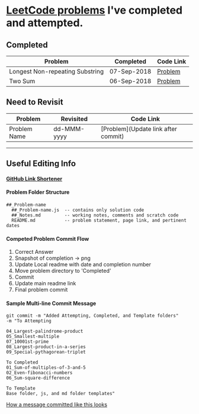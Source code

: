 # [LeetCode problems](https://leetcode.com) I've completed and attempted.

## Completed

| Problem                         | Completed   | Code Link                       |
| ------------------------------- | ----------- | ------------------------------- |
| Longest Non-repeating Substring | 07-Sep-2018 | [Problem](https://git.io/fAz0T) |
| Two Sum                         | 06-Sep-2018 | [Problem](https://git.io/fAzUw) |

## Need to Revisit

| Problem      | Revisited   | Code Link                           |
| ------------ | ----------- | ----------------------------------- |
| Problem Name | dd-MMM-yyyy | [Problem](Update link after commit) |

---

## Useful Editing Info

#### [GitHub Link Shortener](https://git.io/)

#### Problem Folder Structure

```
##_Problem-name
  ##_Problem-name.js  -- contains only solution code
  ##_Notes.md         -- working notes, comments and scratch code
  README.md           -- problem statement, page link, and pertinent dates
```

#### Competed Problem Commit Flow

1. Correct Answer
2. Snapshot of completion → png
3. Update Local readme with date and completion number
4. Move problem directory to 'Completed'
5. Commit
6. Update main readme link
7. Final problem commit

#### Sample Multi-line Commit Message

```
git commit -m "Added Attempting, Completed, and Template folders"
-m "To Attempting

04_Largest-palindrome-product
05_Smallest-multiple
07_10001st-prime
08_Largest-product-in-a-series
09_Special-pythagorean-triplet

To Completed
01_Sum-of-multiples-of-3-and-5
02_Even-fibonacci-numbers
06_Sum-square-difference

To Template
Base folder, js, and md folder templates"
```

[How a message committed like this looks](https://git.io/fAWiC)
